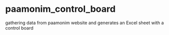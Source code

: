 # paamonim_control_board
gathering data from paamonim website and generates an Excel sheet with a control board
